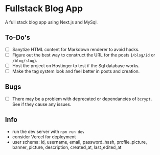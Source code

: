# Fullstack Blog App

A full stack blog app using Next.js and MySql.

## To-Do's

- [ ] Sanytize HTML content for Markdown renderer to avoid hacks.
- [ ] Figure out the best way to construct the URL for the posts (`/blog/id` or `/blog/slug`).
- [ ] Host the project on Hostinger to test if the Sql database works.
- [ ] Make the tag system look and feel better in posts and creation.

## Bugs

- [ ] There may be a problem with deprecated or dependancies of `bcrypt`. See if they cause any issues.

## Info

- run the dev server with `npm run dev`
- consider Vercel for deployment
- user schema: id, username, email, password_hash, profile_picture, banner_picture, description, created_at, last_edited_at